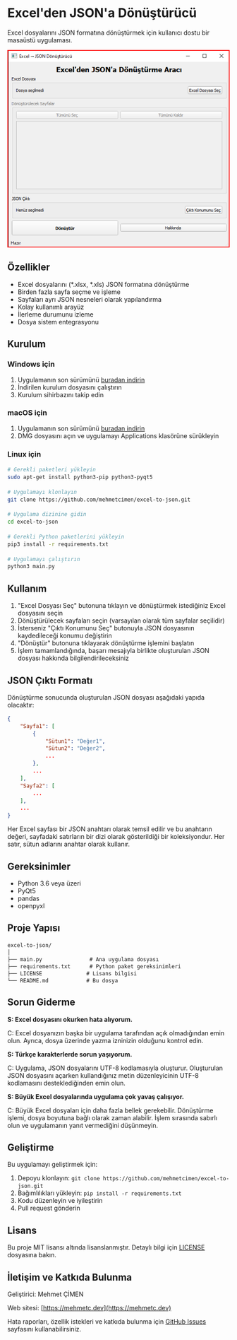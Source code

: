 # Excel'den JSON'a Dönüştürücü

Excel dosyalarını JSON formatına dönüştürmek için kullanıcı dostu bir masaüstü uygulaması.

![Uygulama Ekran Görüntüsü](screenshot.png)

## Özellikler

- Excel dosyalarını (*.xlsx, *.xls) JSON formatına dönüştürme
- Birden fazla sayfa seçme ve işleme
- Sayfaları ayrı JSON nesneleri olarak yapılandırma
- Kolay kullanımlı arayüz
- İlerleme durumunu izleme
- Dosya sistem entegrasyonu

## Kurulum

### Windows için

1. Uygulamanın son sürümünü [buradan indirin](https://github.com/mehmetcimen/excel-to-json/releases/latest)
2. İndirilen kurulum dosyasını çalıştırın
3. Kurulum sihirbazını takip edin

### macOS için

1. Uygulamanın son sürümünü [buradan indirin](https://github.com/mehmetcimen/excel-to-json/releases/latest)
2. DMG dosyasını açın ve uygulamayı Applications klasörüne sürükleyin

### Linux için

```bash
# Gerekli paketleri yükleyin
sudo apt-get install python3-pip python3-pyqt5

# Uygulamayı klonlayın
git clone https://github.com/mehmetcimen/excel-to-json.git

# Uygulama dizinine gidin
cd excel-to-json

# Gerekli Python paketlerini yükleyin
pip3 install -r requirements.txt

# Uygulamayı çalıştırın
python3 main.py
```

## Kullanım

1. "Excel Dosyası Seç" butonuna tıklayın ve dönüştürmek istediğiniz Excel dosyasını seçin
2. Dönüştürülecek sayfaları seçin (varsayılan olarak tüm sayfalar seçilidir)
3. İsterseniz "Çıktı Konumunu Seç" butonuyla JSON dosyasının kaydedileceği konumu değiştirin
4. "Dönüştür" butonuna tıklayarak dönüştürme işlemini başlatın
5. İşlem tamamlandığında, başarı mesajıyla birlikte oluşturulan JSON dosyası hakkında bilgilendirileceksiniz

## JSON Çıktı Formatı

Dönüştürme sonucunda oluşturulan JSON dosyası aşağıdaki yapıda olacaktır:

```json
{
    "Sayfa1": [
        {
            "Sütun1": "Değer1",
            "Sütun2": "Değer2",
            ...
        },
        ...
    ],
    "Sayfa2": [
        ...
    ],
    ...
}
```

Her Excel sayfası bir JSON anahtarı olarak temsil edilir ve bu anahtarın değeri, sayfadaki satırların bir dizi olarak gösterildiği bir koleksiyondur. Her satır, sütun adlarını anahtar olarak kullanır.

## Gereksinimler

- Python 3.6 veya üzeri
- PyQt5
- pandas
- openpyxl

## Proje Yapısı

```
excel-to-json/
│
├── main.py               # Ana uygulama dosyası
├── requirements.txt      # Python paket gereksinimleri
├── LICENSE              # Lisans bilgisi
└── README.md            # Bu dosya
```

## Sorun Giderme

**S: Excel dosyasını okurken hata alıyorum.**

C: Excel dosyanızın başka bir uygulama tarafından açık olmadığından emin olun. Ayrıca, dosya üzerinde yazma izninizin olduğunu kontrol edin.

**S: Türkçe karakterlerde sorun yaşıyorum.**

C: Uygulama, JSON dosyalarını UTF-8 kodlamasıyla oluşturur. Oluşturulan JSON dosyasını açarken kullandığınız metin düzenleyicinin UTF-8 kodlamasını desteklediğinden emin olun.

**S: Büyük Excel dosyalarında uygulama çok yavaş çalışıyor.**

C: Büyük Excel dosyaları için daha fazla bellek gerekebilir. Dönüştürme işlemi, dosya boyutuna bağlı olarak zaman alabilir. İşlem sırasında sabırlı olun ve uygulamanın yanıt vermediğini düşünmeyin.

## Geliştirme

Bu uygulamayı geliştirmek için:

1. Depoyu klonlayın: `git clone https://github.com/mehmetcimen/excel-to-json.git`
2. Bağımlılıkları yükleyin: `pip install -r requirements.txt`
3. Kodu düzenleyin ve iyileştirin
4. Pull request gönderin

## Lisans

Bu proje MIT lisansı altında lisanslanmıştır. Detaylı bilgi için [LICENSE](LICENSE) dosyasına bakın.

## İletişim ve Katkıda Bulunma

Geliştirici: Mehmet ÇİMEN

Web sitesi: [https://mehmetc.dev](https://mehmetc.dev)

Hata raporları, özellik istekleri ve katkıda bulunma için [GitHub Issues](https://github.com/mehmetcimen/excel-to-json/issues) sayfasını kullanabilirsiniz.